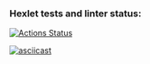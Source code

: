 ### Hexlet tests and linter status:
[![Actions Status](https://github.com/ogurtsovam/frontend-project-46/actions/workflows/hexlet-check.yml/badge.svg)](https://github.com/ogurtsovam/frontend-project-46/actions)

[![asciicast](https://asciinema.org/a/a3gYVVLwHYw0YPyY1yYHgTLJi.svg)](https://asciinema.org/a/a3gYVVLwHYw0YPyY1yYHgTLJi)